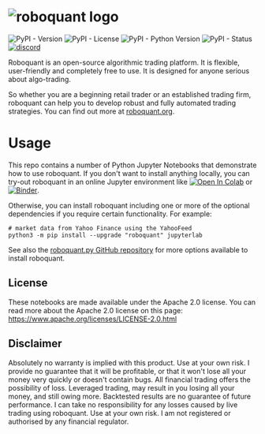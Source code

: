 
# ![roboquant logo](https://github.com/neurallayer/roboquant.py/raw/main/docs/roboquant_header.png)

![PyPI - Version](https://img.shields.io/pypi/v/roboquant?label=roboquant)
![PyPI - License](https://img.shields.io/pypi/l/roboquant)
![PyPI - Python Version](https://img.shields.io/pypi/pyversions/roboquant)
![PyPI - Status](https://img.shields.io/pypi/status/roboquant)
[![discord](https://img.shields.io/discord/954650958300856340?label=discord)](https://discord.com/channels/954650958300856340/954650958300856343)

Roboquant is an open-source algorithmic trading platform. It is flexible, user-friendly and completely free to use. It is designed for anyone serious about algo-trading. 

So whether you are a beginning retail trader or an established trading firm, roboquant can help you to develop robust and fully automated trading strategies. You can find out more at [roboquant.org](https://roboquant.org).


# Usage
This repo contains a number of Python Jupyter Notebooks that demonstrate how to use roboquant. If you don't want to install anything locally, you can try-out roboquant in an online Jupyter environment like
[![Open In Colab](https://colab.research.google.com/assets/colab-badge.svg)](https://colab.research.google.com/github/neurallayer/roboquant-notebooks/blob/main/intro_roboquant.ipynb)
or
[![Binder](https://mybinder.org/badge_logo.svg)](https://mybinder.org/v2/gh/neurallayer/roboquant-notebooks/HEAD?labpath=%2Fintro_roboquant.ipynb). 


Otherwise, you can install roboquant including one or more of the optional dependencies if you require certain functionality.
For example:

```shell
# market data from Yahoo Finance using the YahooFeed
python3 -m pip install --upgrade "roboquant" jupyterlab
```

See also the [roboquant.py GitHub repository](https://github.com/neurallayer/roboquant.py) for more options available to install roboquant.


## License
These notebooks are made available under the Apache 2.0 license. You can read more about the Apache 2.0 license on this page: https://www.apache.org/licenses/LICENSE-2.0.html

## Disclaimer
Absolutely no warranty is implied with this product. Use at your own risk. I provide no guarantee that it will be profitable, or that it won't lose all your money very quickly or doesn't contain bugs. All financial trading offers the possibility of loss. Leveraged trading, may result in you losing all your money, and still owing more. Backtested results are no guarantee of future performance. I can take no responsibility for any losses caused by live trading using roboquant. Use at your own risk. I am not registered or authorised by any financial regulator.

